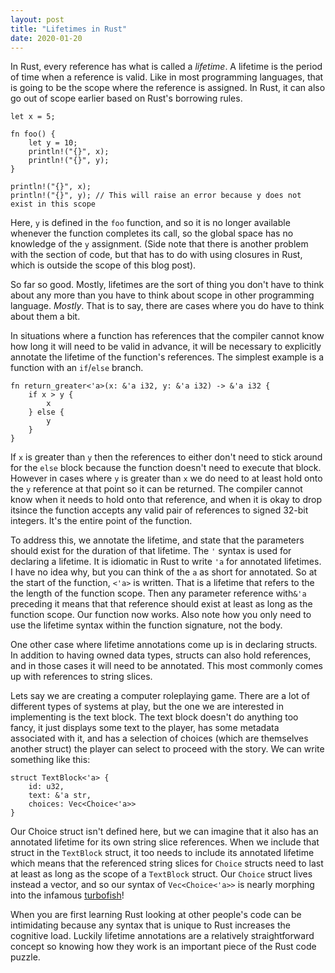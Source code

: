 ```yaml
---
layout: post
title: "Lifetimes in Rust"
date: 2020-01-20
---
```

In Rust, every reference has what is called a *lifetime*. A lifetime is the period of time when a reference is valid. Like in most programming languages, that is going to be the scope where the reference is assigned. In Rust, it can also go out of scope earlier based on Rust's borrowing rules.

```
let x = 5;

fn foo() {
    let y = 10;
    println!("{}", x);
    println!("{}", y);
}

println!("{}", x);
println!("{}", y); // This will raise an error because y does not exist in this scope
```

Here, `y` is defined in the `foo` function, and so it is no longer available whenever the function completes its call, so the global space has no knowledge of the `y` assignment. (Side note that there is another problem with the section of code, but that has to do with using closures in Rust, which is outside the scope of this blog post).

So far so good. Mostly, lifetimes are the sort of thing you don't have to think about any more than you have to think about scope in other programming language. *Mostly*. That is to say, there are cases where you do have to think about them a bit. 

In situations where a function has references that the compiler cannot know how long it will need to be valid in advance, it will be necessary to explicitly annotate the lifetime of the function's references. The simplest example is a function with an `if`/`else` branch.

```
fn return_greater<'a>(x: &'a i32, y: &'a i32) -> &'a i32 {
    if x > y {
        x
    } else {
        y
    }
}
```

If `x` is greater than `y` then the references to either don't need to stick around for the `else` block because the function doesn't need to execute that block. However in cases where `y` is greater than `x` we do need to at least hold onto the `y` reference at that point so it can be returned. The compiler cannot know when it needs to hold onto that reference, and when it is okay to drop itsince the function accepts any valid pair of references to signed 32-bit integers. It's the entire point of the function.

To address this, we annotate the lifetime, and state that the parameters should exist for the duration of that lifetime. The `'` syntax is used for declaring a lifetime. It is idiomatic in Rust to write `'a` for annotated lifetimes. I have no idea why, but you can think of the `a` as short for annotated. So at the start of the function, `<'a>` is written. That is a lifetime that refers to the the length of the function scope. Then any parameter reference with`&'a` preceding it means that that reference should exist at least as long as the function scope. Our function now works. Also note how you only need to use the lifetime syntax within the function signature, not the body.

One other case where lifetime annotations come up is in declaring structs. In addition to having owned data types, structs can also hold references, and in those cases it will need to be annotated. This most commonly comes up with references to string slices. 

Lets say we are creating a computer roleplaying game. There are a lot of different types of systems at play, but the one we are interested in implementing is the text block. The text block doesn't do anything too fancy, it just displays some text to the player, has some metadata associated with it, and has a selection of choices (which are themselves another struct) the player can select to proceed with the story. We can write something like this:

```
struct TextBlock<'a> {
    id: u32,
    text: &'a str,
    choices: Vec<Choice<'a>>
}
```

Our Choice struct isn't defined here, but we can imagine that it also has an annotated lifetime for its own string slice references. When we include that struct in the `TextBlock` struct, it too needs to include its annotated lifetime which means that the referenced string slices for `Choice` structs need to last at least as long as the scope of a `TextBlock` struct. Our `Choice` struct lives instead a vector, and so our syntax of `Vec<Choice<'a>>` is nearly morphing into the infamous [turbofish](https://turbo.fish)!

When you are first learning Rust looking at other people's code can be intimidating because any syntax that is unique to Rust increases the cognitive load. Luckily lifetime annotations are a relatively straightforward concept so knowing how they work is an important piece of the Rust code puzzle.
